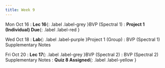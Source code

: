 ```yaml
---
title: Week 9
---
```


Mon Oct 16
: **Lec 16**{: .label .label-grey }BVP (Spectral 1)
: **Project 1 (Individual) Due**{: .label .label-red }

Wed Oct 18
: **Lab**{: .label .label-purple }Project 1 (Group)
    : BVP (Spectral 1) Supplementary Notes

Fri Oct 20
: **Lec 17**{: .label .label-grey }BVP (Spectral 2)
    : BVP (Spectral 2) Supplementary Notes
: **Quiz 8 Assigned**{: .label .label-yellow }